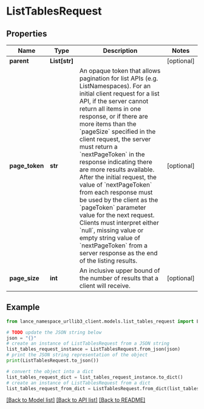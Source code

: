 # ListTablesRequest


## Properties

Name | Type | Description | Notes
------------ | ------------- | ------------- | -------------
**parent** | **List[str]** |  | [optional] 
**page_token** | **str** | An opaque token that allows pagination for list APIs (e.g. ListNamespaces). For an initial client request for a list API, if the server cannot return all items in one response, or if there are more items than the &#x60;pageSize&#x60; specified in the client request, the server must return a &#x60;nextPageToken&#x60; in the response indicating there are more results available. After the initial request, the value of &#x60;nextPageToken&#x60; from each response must be used by the client as the &#x60;pageToken&#x60; parameter value for the next request. Clients must interpret either &#x60;null&#x60;, missing value or empty string value of &#x60;nextPageToken&#x60; from a server response as the end of the listing results. | [optional] 
**page_size** | **int** | An inclusive upper bound of the number of results that a client will receive. | [optional] 

## Example

```python
from lance_namespace_urllib3_client.models.list_tables_request import ListTablesRequest

# TODO update the JSON string below
json = "{}"
# create an instance of ListTablesRequest from a JSON string
list_tables_request_instance = ListTablesRequest.from_json(json)
# print the JSON string representation of the object
print(ListTablesRequest.to_json())

# convert the object into a dict
list_tables_request_dict = list_tables_request_instance.to_dict()
# create an instance of ListTablesRequest from a dict
list_tables_request_from_dict = ListTablesRequest.from_dict(list_tables_request_dict)
```
[[Back to Model list]](../README.md#documentation-for-models) [[Back to API list]](../README.md#documentation-for-api-endpoints) [[Back to README]](../README.md)


